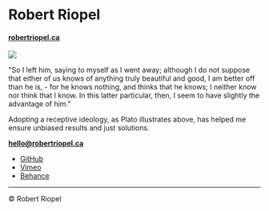 # Robert Riopel

#### [robertriopel.ca](https://robertriopel.ca)

![](images/pumalibre.png)

"So I left him, saying to myself as I went away; although I do not suppose that either of us knows of anything truly beautiful and good, I am better off than he is, - for he knows nothing, and thinks that he knows; I neither know nor think that I know. In this latter particular, then, I seem to have slightly the advantage of him."

Adopting a receptive ideology, as Plato illustrates above, has helped me ensure unbiased results and just solutions.

**[hello@robertriopel.ca](mailto:hello@robertriopel.ca)**
- [GitHub](https://github.com/RRIOPEL18)
- [Vimeo](https://vimeo.com/user91669452)
- [Behance](https://www.behance.net/riop006306a9)

---

 © Robert Riopel
